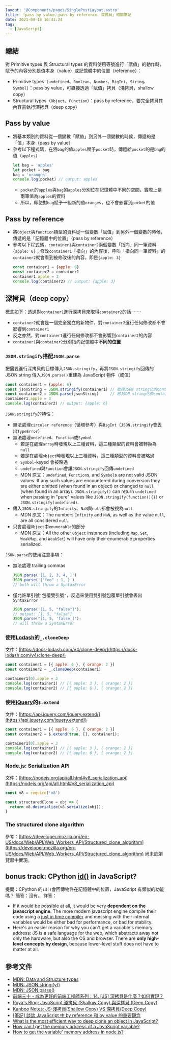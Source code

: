 ```yaml
---
layout: '@Components/pages/SinglePostLayout.astro'
title: 「pass by value、pass by reference、深拷貝」相關筆記
date: 2021-04-18 16:43:24
tag:
  - [JavaScript]
---
```


## 總結

對 Primitive types 與 Structural types 的資料使用等號進行「賦值」的動作時，賦予的內容分別是值本身（value）或記憶體中的位置（reference）：

- Primitive types（`undefined`、`Boolean`、`Number`、`BigInt`、`String`、`Symbol`）：pass by value，可直接透過「賦值」拷貝（淺拷貝，shallow copy）
- Structural types（`Object`、`Function`）：pass by reference，要完全拷貝其內容需執行深拷貝（deep copy）

## Pass by value

- 將基本類別的資料從一個變數「賦值」到另外一個變數的時候，傳遞的是「值」本身（pass by value）
- 參考以下程式碼，在將`bag`的值`apples`賦予`pocket`時，傳遞給`pocket`的是`bag`的值（`apples`）
  ```js
  let bag = 'apples'
  let pocket = bag
  bag = 'oranges'
  console.log(pocket) // output: apples
  ```
  - `pocket`的`apples`與`bag`的`apples`分別位在記憶體中不同的空間，實際上是兩筆值為`apples`的資料
  - 所以，即使對`bag`賦予一組新的值`oranges`，也不會影響到`pocket`的值

## Pass by reference

- 將`Object`與`function`類型的資料從一個變數「賦值」到另外一個變數的時候，傳遞的是「記憶體中的位置」（pass by reference）
- 參考以下程式碼，`container1`與`container2`兩個變數「指向」同一筆資料`{apple: 6}`；修改`container1`「指向」的內容後，呼叫「指向同一筆資料」的`container2`就會看到被修改後的內容，即是`{apple: 3}`
  ```js
  const container1 = {apple: 6}
  const container2 = container1
  container1.apple = 3
  console.log(container2) // output: {apple: 3}
  ```

## 深拷貝（deep copy）

概念如下：透過對`container1`進行深拷貝來取得`container2`的話 ⋯⋯

- `container2`就會是一個完全獨立的新物件，對`container2`進行任何修改都不會影響到`container1`
- 反之亦然，對`container1`進行任何修改都不會影響到`container2`的內容
- `container1`與`container2`分別指向記憶體中**不同的位置**

### `JSON.stringify`搭配`JSON.parse`

把需要進行深拷貝的目標傳入`JSON.stringify`，再將`JSON.stringify`回傳的 JSON string 傳入`JSON.parse()`重建為 JavaScript 物件（或值）

```js
const container1 = {apple: 6}
const jsonString = JSON.stringify(container1) // 取得JSON string化的container1
const container2 = JSON.parse(jsonString)     // 將JSON string化的container1重建為JavaScript物件，得到與container1無關的container2
container1.apple = 3
console.log(container2) // output: {apple: 6}
```

`JSON.stringify`的特性：

- 無法處理`circular reference`（循環參考）與`BigInt`（`JSON.stringify`會丟出`TypeError`）
- 無法處理`undefined`、`Function`或`Symbol`
  - 若是在處理`array`時發現以上三種資料，這三種類型的資料會被轉換為`null`
  - 若是在處理`object`時發現以上三種資料，這三種類型的資料會被略過
  - `Symbol`-keyed 會被略過
  - `undefined`與`Function`會讓`JSON.stringify`回傳`undefined`
  - MDN 原文：`undefined`, `Function`s, and `Symbol`s are not valid JSON values. If any such values are encountered during conversion they are either omitted (when found in an object) or changed to `null` (when found in an array). `JSON.stringify()` can return `undefined` when passing in "pure" values like `JSON.stringify(function(){})` or `JSON.stringify(undefined)`.
- 傳入`JSON.stringify`的`Infinity`、`NaN`與`null`都會被視為`null`
  - MDN 原文：The numbers `Infinity` and `NaN`, as well as the value `null`, are all considered `null`.
- 只會處理`Object`中`enumerable`的部分
  - MDN 原文：All the other `Object` instances (including `Map`, `Set`, `WeakMap`, and `WeakSet`) will have only their enumerable properties serialized.

`JSON.parse`的使用注意事項：

- 無法處理 trailing commas
  ```js
  JSON.parse('[1, 2, 3, 4, ]')
  JSON.parse('{"foo" : 1, }')
  // both will throw a SyntaxError
  ```
- 僅允許單引號`'`包覆雙引號`"`，反過來使用雙引號包覆單引號會丟出`SyntaxError`
  ```js
  JSON.parse('[1, 5, "false"]');
  // output: [1, 5, "false"]
  JSON.parse("[1, 5, 'false']");
  // will throw a SyntaxError
  ```

### 使用[Lodash](https://lodash.com/)的`_.cloneDeep`

文件：[https://docs-lodash.com/v4/clone-deep/](https://docs-lodash.com/v4/clone-deep/)

```js
const container1 = [{ apple: 6 }, { orange: 2 }]
const container2 = _.cloneDeep(container1)

container1[0].apple = 3
console.log(container1) // [{ apple: 3 }, { orange: 2 }]
console.log(container2) // [{ apple: 6 }, { orange: 2 }]
```

### 使用[jQuery](https://jquery.com/)的`$.extend`

文件：[https://api.jquery.com/jquery.extend/](https://api.jquery.com/jquery.extend/)

```js
const container1 = [{ apple: 6 }, { orange: 2 }]
const container2 = $.extend(true, [], container1);

container1[0].apple = 3
console.log(container1) // [{ apple: 3 }, { orange: 2 }]
console.log(container2) // [{ apple: 6 }, { orange: 2 }]
```

### Node.js: Serialization API

文件：[https://nodejs.org/api/all.html#v8_serialization_api](https://nodejs.org/api/all.html#v8_serialization_api)

```js
const v8 = require('v8')

const structuredClone = obj => {
  return v8.deserialize(v8.serialize(obj));
}
```

### The structured clone algorithm

參考：[https://developer.mozilla.org/en-US/docs/Web/API/Web_Workers_API/Structured_clone_algorithm](https://developer.mozilla.org/en-US/docs/Web/API/Web_Workers_API/Structured_clone_algorithm)
尚未於瀏覽器中實現。

## bonus track: CPython [id()](https://docs.python.org/3/library/functions.html#id) in JavaScript?

提問：CPython 的`id()`會回傳物件在記憶體中的位置，JavaScript 有類似的功能嗎？
簡答：沒有。
詳答：

- If it would be possible at all, it would be very **dependent on the javascript engine**. The more modern javascript engine compile their code using a [just in time compiler](https://hacks.mozilla.org/2017/02/a-crash-course-in-just-in-time-jit-compilers/) and messing with their internal variables would be either bad for performance, or bad for stability.
- Here's an easier reason for why you can't get a variable's memory address: JS is a safe language for the web, which abstracts away not only the hardware, but also the OS and browser. There are **only high-level concepts by design**, because lower-level stuff does not have to matter at all.

## 參考文件

- [MDN: Data and Structure types](https://developer.mozilla.org/en-US/docs/Web/JavaScript/Data_structures#data_and_structure_types)
- [MDN: JSON.stringify()](https://developer.mozilla.org/en-US/docs/Web/JavaScript/Reference/Global_Objects/JSON/stringify)
- [MDN: JSON.parse()](https://developer.mozilla.org/en-US/docs/Web/JavaScript/Reference/Global_Objects/JSON/parse)
- [前端三十 - 成為更好的前端工程師系列：14. [JS] 深拷貝是什麼？如何實現？](https://ithelp.ithome.com.tw/articles/10223178)
- [Roya's Blog: JavaScript 淺拷貝 (Shallow Copy) 與深拷貝 (Deep Copy)](https://awdr74100.github.io/2019-10-24-javascript-deepcopy/)
- [Kanboo Notes: JS-淺拷貝(Shallow Copy) VS 深拷貝(Deep Copy)](https://kanboo.github.io/2018/01/27/JS-ShallowCopy-DeepCopy/)
- [[筆記] 談談 JavaScript 中 by reference 和 by value 的重要觀念](https://pjchender.blogspot.com/2016/03/javascriptby-referenceby-value.html)
- [What is the most efficient way to deep clone an object in JavaScript?](https://stackoverflow.com/questions/122102/what-is-the-most-efficient-way-to-deep-clone-an-object-in-javascript)
- [How can I get the memory address of a JavaScript variable?](https://stackoverflow.com/questions/639514/how-can-i-get-the-memory-address-of-a-javascript-variable)
- [How to get the variable' memory address in node.js?](https://hashnode.com/post/how-to-get-the-variable-memory-address-in-nodejs-cjq83mnya00yh1vs2czf9vwne)
